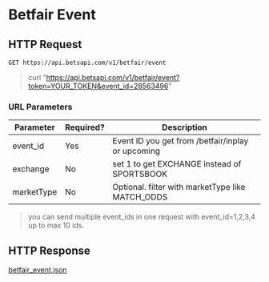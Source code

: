 # Betfair Event

## HTTP Request

`GET https://api.betsapi.com/v1/betfair/event`

> curl "https://api.betsapi.com/v1/betfair/event?token=YOUR_TOKEN&event_id=28563496"

### URL Parameters

Parameter | Required? | Description
--------- | ------- | -----------
event_id | Yes | Event ID you get from /betfair/inplay or upcoming
exchange | No  | set 1 to get EXCHANGE instead of SPORTSBOOK
marketType | No | Optional. filter with marketType like MATCH_ODDS

> you can send multiple event_ids in one request with event_id=1,2,3,4 up to max 10 ids.

## HTTP Response

<a href="../samples/betfair_event.json" target="_blank">betfair_event.json</a>
